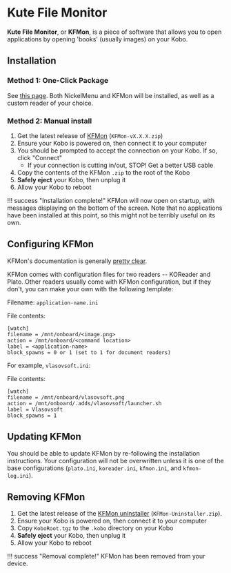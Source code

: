 # Kute File Monitor

**Kute File Monitor**, or **KFMon**, is a piece of software that allows you to open applications by opening 'books' (usually images) on your Kobo.

## Installation

### Method 1: One-Click Package

See [this page](/kobo/guide/custom-software). Both NickelMenu and KFMon will be installed, as well as a custom reader of your choice.
### Method 2: Manual install

1. Get the latest release of [KFMon](https://www.mobileread.com/forums/showthread.php?t=274231) (`KFMon-vX.X.X.zip`)
1. Ensure your Kobo is powered on, then connect it to your computer
1. You should be prompted to accept the connection on your Kobo. If so, click "Connect"
	- If your connection is cutting in/out, STOP! Get a better USB cable
1. Copy the contents of the KFMon `.zip` to the root of the Kobo
1. **Safely eject** your Kobo, then unplug it
1. Allow your Kobo to reboot

!!! success "Installation complete!"
	KFMon will now open on startup, with messages displaying on the bottom of the screen. Note that no applications have been installed at this point, so this might not be terribly useful on its own.

## Configuring KFMon

KFMon's documentation is generally [pretty clear](https://github.com/NiLuJe/kfmon).

KFMon comes with configuration files for two readers -- KOReader and Plato. Other readers usually come with KFMon configuration, but if they don't, you can make your own with the following template:

Filename: `application-name.ini`

File contents:

	[watch]
	filename = /mnt/onboard/<image.png>
	action = /mnt/onboard/<command location>
	label = <application-name>
	block_spawns = 0 or 1 (set to 1 for document readers)

For example, `vlasovsoft.ini`:

File contents:

	[watch]
	filename = /mnt/onboard/vlasovsoft.png
	action = /mnt/onboard/.adds/vlasovsoft/launcher.sh
	label = Vlasovsoft
	block_spawns = 1

## Updating KFMon

You should be able to update KFMon by re-following the installation instructions. Your configuration will not be overwritten unless it is one of the base configurations (`plato.ini`, `koreader.ini`, `kfmon.ini`, and `kfmon-log.ini`).

## Removing KFMon

1. Get the latest release of the [KFMon uninstaller](https://www.mobileread.com/forums/showthread.php?t=274231) (`KFMon-Uninstaller.zip`).
1. Ensure your Kobo is powered on, then connect it to your computer
1. Copy `KoboRoot.tgz` to the `.kobo` directory on your Kobo
1. **Safely eject** your Kobo, then unplug it
1. Allow your Kobo to reboot

!!! success "Removal complete!"
	KFMon has been removed from your device.





